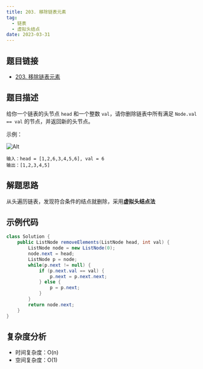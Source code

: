 ```yaml
---
title: 203. 移除链表元素
tag:
  - 链表
  - 虚拟头结点
date: 2023-03-31
---
```


## 题目链接

- [203. 移除链表元素](https://leetcode.cn/problems/remove-linked-list-elements/)

## 题目描述 <Badge text="简单" type="tip"/>

给你一个链表的头节点 `head` 和一个整数 `val`，请你删除链表中所有满足 `Node.val == val` 的节点，并返回新的头节点。

示例：

![Alt](https://assets.leetcode.com/uploads/2021/03/06/removelinked-list.jpg)

```
输入：head = [1,2,6,3,4,5,6], val = 6
输出：[1,2,3,4,5]
```

## 解题思路

从头遍历链表，发现符合条件的结点就删除，采用**虚拟头结点法**

## 示例代码

```java
class Solution {
    public ListNode removeElements(ListNode head, int val) {
        ListNode node = new ListNode(0);
        node.next = head;
        ListNode p = node;
        while(p.next != null) {
            if (p.next.val == val) {
                p.next = p.next.next;
            } else {
                p = p.next;
            }
        }
        return node.next;
    }
}
```

## 复杂度分析

- 时间复杂度：O(n)
- 空间复杂度：O(1)